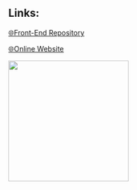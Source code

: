 ## Links:

[🌐Front-End Repository](https://github.com/HaminJuri/rc-face/)

[🌐Online Website](https://roghanicar.com/)

<a href="https://www.coffeebede.com/mohammadhiedari">
<img class="img-fluid" src="https://coffeebede.ir/DashboardTemplateV2/app-assets/images/banner/default-yellow.svg" style="width:240px" />
</a>
